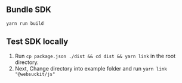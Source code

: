 ## Bundle SDK

`yarn run build`

## Test SDK locally

1. Run  `cp package.json ./dist && cd dist && yarn link` in the root directory.
2. Next, Change directory into example folder and run `yarn link "@websuckit/js"`